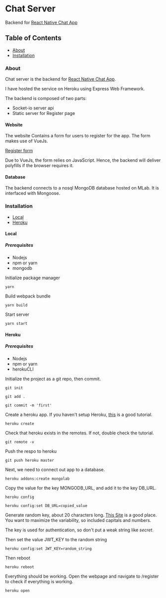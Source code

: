# Chat Server
Backend for [React Native Chat App](https://github.com/thecallum/react-native-chat-app)

## Table of Contents
* [About](#About)
* [Installation](#About)

### About
Chat server is the backend for [React Native Chat App](https://github.com/thecallum/react-native-chat-app).

I have hosted the service on Heroku using Express Web Framework.

The backend is composed of two parts: 
* Socket-io server api
* Static server for Register page

#### Website
The website Contains a form for users to register for the app. The form makes use of VueJs.

[Register form](https://nameless-reef-89192.herokuapp.com/)

Due to VueJs, the form relies on JavaScript. Hence, the backend will deliver polyfills if the browser requires it.

#### Database
The backend connects to a nosql MongoDB database hosted on MLab. It is interfaced with Mongoose.

### Installation
* [Local](#Local)
* [Heroku](#Heroku)


#### Local

##### Prerequisites
* Nodejs
* npm or yarn
* mongodb

Initialize package manager
```
yarn
```
Build webpack bundle
```
yarn build
```
Start server
```
yarn start
```
#### Heroku

##### Prerequisites
* Nodejs
* npm or yarn
* herokuCLI


Initialize the project as a git repo, then commit.

```
git init

git add .

git commit -m 'first'
```
Create a heroku app. If you haven't setup Heroku, [this](https://devcenter.heroku.com/articles/getting-started-with-nodejs) is a good tutorial.
```
heroku create
```
Check that heroku exists in the remotes. If not, double check the tutorial.
```
git remote -v
```
Push the respo to heroku
```
git push heroku master
```


Next, we need to connect out app to a database.
```
heroku addons:create mongolab
```

Copy the value for the key MONGODB_URL, and add it to the key DB_URL.
```
heroku config

heroku config:set DB_URL=copied_value
```

Generate random key, about 20 characters long. [This Site](https://www.random.org/strings/) is a good place. You want to maximize the variability, so included capitals and numbers.

The key is used for authentication, so don't put a weak string like *secret*.

Then set the value JWT_KEY to the random string
```
heroku config:set JWT_KEY=random_string
```

Then reboot

```
heroku reboot
```
Everything should be working. Open the webpage and navigate to /register to check if everything is working.
```
heroku open
```

